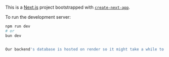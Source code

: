 This is a [Next.js](https://nextjs.org/) project bootstrapped with [`create-next-app`](https://github.com/vercel/next.js/tree/canary/packages/create-next-app).


To run the development server:

```bash
npm run dev
# or
bun dev


Our backend's database is hosted on render so it might take a while to cold start .
